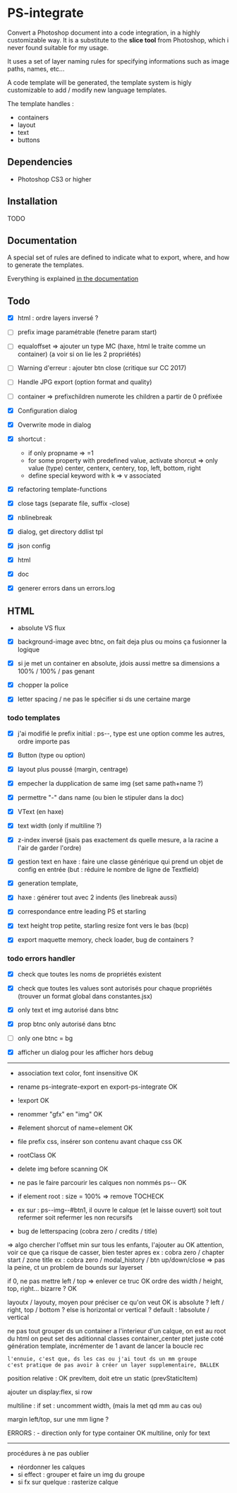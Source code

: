 # PS-integrate

Convert a Photoshop document into a code integration, in a highly customizable way.
It is a substitute to the **slice tool** from Photoshop, which i never found suitable for my usage.

It uses a set of layer naming rules for specifying informations such as image paths, names, etc...

A code template will be generated, the template system is higly customizable to add / modify new language templates.

The template handles :

- containers
- layout
- text 
- buttons


## Dependencies

- Photoshop CS3 or higher


## Installation

TODO


## Documentation

A special set of rules are defined to indicate what to export, where, and how to generate the templates.

Everything is explained [in the documentation](docs/DOCUMENTATION.md)




## Todo


- [x] html : ordre layers inversé ?
- [ ] prefix image paramétrable (fenetre param start)
- [ ] equaloffset => ajouter un type MC (haxe, html le traite comme un container) (a voir si on lie les 2 propriétés)
- [ ] Warning d'erreur : ajouter btn close (critique sur CC 2017)
- [ ] Handle JPG export (option format and quality)
- [ ] container => prefixchildren
	numerote les children a partir de 0 préfixée

- [x] Configuration dialog
- [x] Overwrite mode in dialog

- [x] shortcut :
	- if only propname => =1
	- for some property with predefined value, activate shorcut => only value (type)
		center, centerx, centery, top, left, bottom, right
	- define special keyword with k => v associated
	


- [x] refactoring template-functions
- [x] close tags (separate file, suffix -close)
- [x] nblinebreak
- [x] dialog, get directory ddlist tpl
- [x] json config
- [x] html
- [x] doc
- [x] generer errors dans un errors.log






## HTML

- absolute VS flux
- [x] background-image
		avec btnc, on fait deja plus ou moins ça
		fusionner la logique
- [x] si je met un container en absolute, jdois aussi mettre sa dimensions a 100% / 100% / pas genant
- [x] chopper la police
- [x] letter spacing / ne pas le spécifier si ds une certaine marge



### todo templates

- [x] j'ai modifié le prefix initial : ps--, type est une option comme les autres, ordre importe pas
- [x] Button (type ou option)
- [x] layout plus poussé (margin, centrage)
- [x] empecher la dupplication de same img (set same path+name ?)
- [x] permettre "-" dans name (ou bien le stipuler dans la doc)
- [x] VText (en haxe)
- [x] text width (only if multiline ?)
- [x] z-index inversé (jsais pas exactement ds quelle mesure, a la racine a l'air de garder l'ordre)
- [x] gestion text en haxe : faire une classe générique qui prend un objet de config en entrée (but : réduire le nombre de ligne de Textfield)
- [x] generation template, 
- [x] haxe : générer tout avec 2 indents (les linebreak aussi)
- [x] correspondance entre leading PS et starling
- [x] text height trop petite, starling resize font vers le bas (bcp)
- [x] export maquette memory, check loader, bug de containers ?


	
### todo errors handler

- [x] check que toutes les noms de propriétés existent
- [x] check que toutes les values sont autorisés pour chaque propriétés (trouver un format global dans constantes.jsx)
- [x] only text et img autorisé dans btnc
- [x] prop btnc only autorisé dans btnc
- [ ] only one btnc = bg
- [x] afficher un dialog pour les afficher hors debug



_______________________________________
- association text color, font insensitive								OK
- rename ps-integrate-export en export-ps-integrate						OK
- !export																OK
- renommer "gfx" en "img"												OK
- #element shorcut of name=element										OK
- file prefix css, insérer son contenu avant chaque css					OK
- rootClass																OK
- delete img before scanning											OK
- ne pas le faire parcourir les calques non nommés ps-- 				OK
- if element root : size = 100% => remove								TOCHECK

- ex sur : ps--img--#btn1, il ouvre le calque (et le laisse ouvert)
	soit tout refermer
	soit refermer les non recursifs

- bug de letterspacing (cobra zero / credits / title)

=> algo chercher l'offset min sur tous les enfants, l'ajouter au		OK
	attention, voir ce que ça risque de casser, bien tester apres
	ex : cobra zero / chapter start / zone title
	ex : cobra zero / modal_history / btn up/down/close
	=> pas la peine, ct un problem de bounds sur layerset
	
if 0, ne pas mettre left / top => enlever ce truc						OK
ordre des width / height, top, right... bizarre ?						OK
	
layoutx / layouty, moyen pour préciser ce qu'on veut 					OK
	is absolute ?
		left / right, top / bottom ?
	else
		is horizontal or vertical ?
	default : !absolute / vertical
	
	
	
ne pas tout grouper ds un container
	a l'interieur d'un calque, on est au root du html
	on peut set des aditionnal classes container_center
	ptet juste coté génération template, incrémenter de 1 avant de lancer la boucle rec
	
	l'ennuie, c'est que, ds les cas ou j'ai tout ds un mm groupe
	c'est pratique de pas avoir à créer un layer supplementaire, BALLEK
	
	
position relative :														OK
	prevItem, doit etre un static (prevStaticItem)

ajouter un display:flex, si row

multiline : 
	if set : uncomment width, (mais la met qd mm au cas ou)
	
margin left/top, sur une mm ligne ?
	
ERRORS :
	- direction only for type container									OK
	multiline, only for text
	
	
_______________________________________
procédures à ne pas oublier

- réordonner les calques
- si effect : grouper et faire un img du groupe
- si fx sur quelque : rasterize calque

